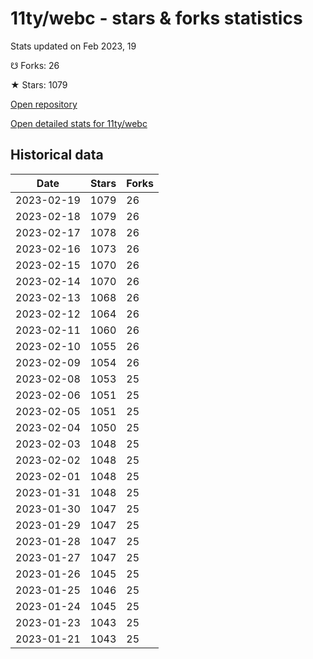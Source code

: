 # 11ty/webc - stars & forks statistics

Stats updated on Feb 2023, 19

☋ Forks: 26

★ Stars: 1079

[Open repository](https://github.com/11ty/webc)

[Open detailed stats for 11ty/webc](https://reviewgithub.com/rep/11ty/webc)

## Historical data
| Date | Stars | Forks |
|------|-------|-------|
| 2023-02-19 | 1079 | 26 | 
| 2023-02-18 | 1079 | 26 | 
| 2023-02-17 | 1078 | 26 | 
| 2023-02-16 | 1073 | 26 | 
| 2023-02-15 | 1070 | 26 | 
| 2023-02-14 | 1070 | 26 | 
| 2023-02-13 | 1068 | 26 | 
| 2023-02-12 | 1064 | 26 | 
| 2023-02-11 | 1060 | 26 | 
| 2023-02-10 | 1055 | 26 | 
| 2023-02-09 | 1054 | 26 | 
| 2023-02-08 | 1053 | 25 | 
| 2023-02-06 | 1051 | 25 | 
| 2023-02-05 | 1051 | 25 | 
| 2023-02-04 | 1050 | 25 | 
| 2023-02-03 | 1048 | 25 | 
| 2023-02-02 | 1048 | 25 | 
| 2023-02-01 | 1048 | 25 | 
| 2023-01-31 | 1048 | 25 | 
| 2023-01-30 | 1047 | 25 | 
| 2023-01-29 | 1047 | 25 | 
| 2023-01-28 | 1047 | 25 | 
| 2023-01-27 | 1047 | 25 | 
| 2023-01-26 | 1045 | 25 | 
| 2023-01-25 | 1046 | 25 | 
| 2023-01-24 | 1045 | 25 | 
| 2023-01-23 | 1043 | 25 | 
| 2023-01-21 | 1043 | 25 | 

